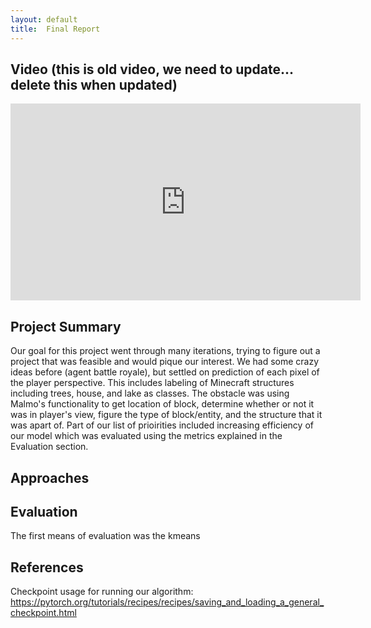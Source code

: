 ```yaml
---
layout: default
title:  Final Report
---
```


## Video (this is old video, we need to update... delete this when updated)

<iframe width="560" height="315" src="https://www.youtube.com/embed/brrMn67sN6M" frameborder="0" allow="accelerometer; autoplay; encrypted-media; gyroscope; picture-in-picture" allowfullscreen></iframe>


## Project Summary

Our goal for this project went through many iterations, trying to figure out a project that was feasible and would pique our interest. We had some crazy ideas before (agent battle royale), but settled on prediction of each pixel of the player perspective. This includes labeling of Minecraft structures including trees, house, and lake as classes. The obstacle was using Malmo's functionality to get location of block, determine whether or not it was in player's view, figure the type of block/entity, and the structure that it was apart of. Part of our list of prioirities included increasing efficiency of our model which was evaluated using the metrics explained in the Evaluation section. 


## Approaches



## Evaluation

The first means of evaluation was the kmeans


## References

Checkpoint usage for running our algorithm:
https://pytorch.org/tutorials/recipes/recipes/saving_and_loading_a_general_checkpoint.html
